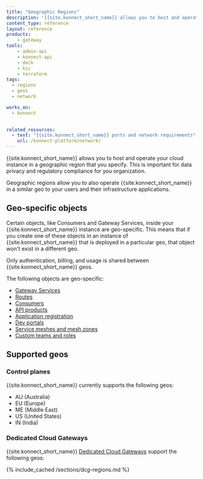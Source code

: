 ```yaml
---
title: "Geographic Regions"
description: '{{site.konnect_short_name}} allows you to host and operate your cloud instance in a geographic region that you specify. This is important for data privacy and regulatory compliance for you organization.'
content_type: reference
layout: reference
products:
    - gateway
tools:
    - admin-api
    - konnect-api
    - deck
    - kic
    - terraform
tags:
  - regions
  - geos
  - network

works_on:
  - konnect

  
related_resources:
  - text: "{{site.konnect_short_name}} ports and network requirements"
    url: /konnect-platform/network/
---
```


{{site.konnect_short_name}} allows you to host and operate your cloud instance in a geographic region that you specify. This is important for data privacy and regulatory compliance for you organization. 

Geographic regions allow you to also operate {{site.konnect_short_name}} in a similar geo to your users and their infrastructure applications. 
<!--- Do not publish yet: "This reduces network latency and minimizes the blast-radius in the event of cross-region connectivity failures." -->

## Geo-specific objects

Certain objects, like Consumers and Gateway Services, inside your {{site.konnect_short_name}} instance are geo-specific. This means that if you create one of these objects in an instance of {{site.konnect_short_name}} that is deployed in a particular geo, that object won't exist in a different geo.

Only authentication, billing, and usage is shared between {{site.konnect_short_name}} geos.

The following objects are geo-specific:

* [Gateway Services](/gateway/entities/service/)
* [Routes](/gateway/entities/route/)
* [Consumers](/gateway/entities/consumer/)
* [API products](/api-products/)
* [Application registration](/dev-portal/app-reg/)
* [Dev portals](/dev-portal/)
* [Service meshes and mesh zones](/mesh-manager/)
* [Custom teams and roles](/teams-and-roles/)

## Supported geos 

### Control planes

{{site.konnect_short_name}} currently supports the following geos:

* AU (Australia)
* EU (Europe)
* ME (Middle East)
* US (United States)
* IN (India)


### Dedicated Cloud Gateways

{{site.konnect_short_name}} [Dedicated Cloud Gateways](/dedicated-cloud-gateways/) support the following geos:

{% include_cached /sections/dcg-regions.md %}